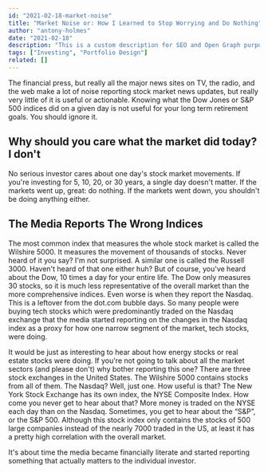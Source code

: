 ```yaml
---
id: "2021-02-18-market-noise"
title: "Market Noise or: How I Learned to Stop Worrying and Do Nothing"
author: "antony-holmes"
date: "2021-02-18"
description: "This is a custom description for SEO and Open Graph purposes, rather than the default generated excerpt. Simply add a description field to the frontmatter."
tags: ["Investing", "Portfolio Design"]
related: []
---
```


The financial press, but really all the major news sites on TV, the radio, and the web make a lot of noise reporting stock market news updates, but really very little of it is useful or actionable. Knowing what the Dow Jones or S&P 500 indices did on a given day is not useful for your long term retirement goals. You should ignore it.

<h2 class="mt-6">Why should you care what the market did today? I don't</h2>

No serious investor cares about one day's stock market movements. If you're investing for 5, 10, 20, or 30 years, a single day doesn't matter. If the markets went up, great: do nothing. If the markets went down, you shouldn't be doing anything either.

<h2 class="mt-6">The Media Reports The Wrong Indices</h2>

The most common index that measures the whole stock market is called the Wilshire 5000. It measures the movement of thousands of stocks. Never heard of it you say? I'm not surprised. A similar one is called the Russell 3000. Haven't heard of that one either huh? But of course, you've heard about the Dow, 10 times a day for your entire life. The Dow only measures 30 stocks, so it is much less representative of the overall market than the more comprehensive indices.
Even worse is when they report the Nasdaq. This is a leftover from the dot.com bubble days. So many people were buying tech stocks which were predominantly traded on the Nasdaq exchange that the media started reporting on the changes in the Nasdaq index as a proxy for how one narrow segment of the market, tech stocks, were doing.

It would be just as interesting to hear about how energy stocks or real estate stocks were doing. If you're not going to talk about all the market sectors (and please don't) why bother reporting this one? There are three stock exchanges in the United States. The Wilshire 5000 contains stocks from all of them. The Nasdaq? Well, just one. How useful is that? The New York Stock Exchange has its own index, the NYSE Composite Index. How come you never get to hear about that? More money is traded on the NYSE each day than on the Nasdaq. Sometimes, you get to hear about the “S&P”, or the S&P 500. Although this stock index only contains the stocks of 500 large companies instead of the nearly 7000 traded in the US, at least it has a pretty high correlation with the overall market.

It's about time the media became financially literate and started reporting something that actually matters to the individual investor.
